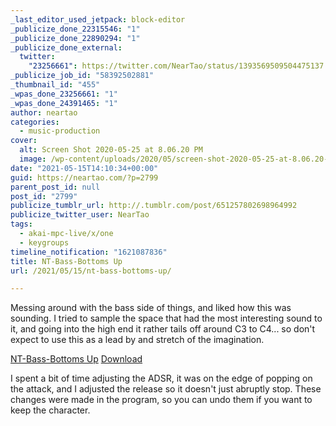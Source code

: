 ```yaml
---
_last_editor_used_jetpack: block-editor
_publicize_done_22315546: "1"
_publicize_done_22890294: "1"
_publicize_done_external:
  twitter:
    "23256661": https://twitter.com/NearTao/status/1393569509504475137
_publicize_job_id: "58392502881"
_thumbnail_id: "455"
_wpas_done_23256661: "1"
_wpas_done_24391465: "1"
author: neartao
categories:
  - music-production
cover:
  alt: Screen Shot 2020-05-25 at 8.06.20 PM
  image: /wp-content/uploads/2020/05/screen-shot-2020-05-25-at-8.06.20-pm.png
date: "2021-05-15T14:10:34+00:00"
guid: https://neartao.com/?p=2799
parent_post_id: null
post_id: "2799"
publicize_tumblr_url: http://.tumblr.com/post/651257802698964992
publicize_twitter_user: NearTao
tags:
  - akai-mpc-live/x/one
  - keygroups
timeline_notification: "1621087836"
title: NT-Bass-Bottoms Up
url: /2021/05/15/nt-bass-bottoms-up/

---
```

Messing around with the bass side of things, and liked how this was sounding. I tried to sample the space that had the most interesting sound to it, and going into the high end it rather tails off around C3 to C4... so don't expect to use this as a lead by and stretch of the imagination.

[NT-Bass-Bottoms Up](/wp-content/uploads/2021/05/nt-bass-bottoms-up.zip) [Download](/wp-content/uploads/2021/05/nt-bass-bottoms-up.zip)

I spent a bit of time adjusting the ADSR, it was on the edge of popping on the attack, and I adjusted the release so it doesn't just abruptly stop. These changes were made in the program, so you can undo them if you want to keep the character.
